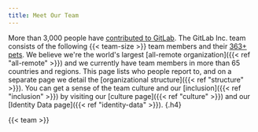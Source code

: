 ```yaml
---
title: Meet Our Team
---
```


More than 3,000 people have [contributed to GitLab](http://contributors.gitlab.com/). The GitLab Inc. team consists of
the following {{< team-size >}} team members and their [363+ pets](https://about.gitlab.com/company/team-pets). We
believe we're the world's largest [all-remote organization]({{< ref "all-remote" >}}) and we currently have team
members in more than 65 countries and regions. This page lists who people report to, and on a separate page we detail
the [organizational structure]({{< ref "structure" >}}). You can get a sense of the team culture and our
[inclusion]({{< ref "inclusion" >}}) by visiting our [culture page]({{< ref "culture" >}}) and our
[Identity Data page]({{< ref "identity-data" >}}).
{.h4}

{{< team >}}
